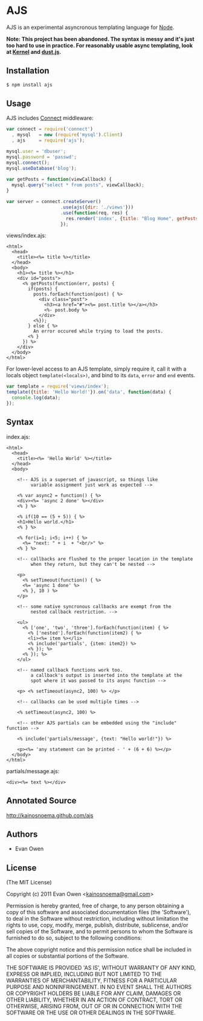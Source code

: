 
# AJS

AJS is an experimental asyncronous templating language for [Node](http://nodejs.org).

**Note: This project has been abandoned. The syntax is messy and it's just too hard to use in practice. For reasonably usable async templating, look at [Kernel](https://github.com/c9/kernel) and [dust.js](https://github.com/akdubya/dustjs).**

## Installation

```` bash
$ npm install ajs
````

## Usage

AJS includes [Connect](http://github.com/senchalabs/connect) middleware:

```` javascript
var connect = require('connect')
  , mysql   = new (require('mysql').Client)
  , ajs     = require('ajs');

mysql.user = 'dbuser';
mysql.password = 'passwd';
mysql.connect();
mysql.useDatabase('blog');
  
var getPosts = function(viewCallback) {
  mysql.query("select * from posts", viewCallback);
}

var server = connect.createServer()
                    .use(ajs({dir: './views'}))
                    .use(function(req, res) {
                      res.render('index', {title: "Blog Home", getPosts: getPosts});
                    });
````

views/index.ajs:

```` erb
<html>
  <head>
    <title><%= title %></title>
  </head>
  <body>
    <h1><%= title %></h1>
    <div id="posts">
      <% getPosts(function(err, posts) {
        if(posts) {
          posts.forEach(function(post) { %>
            <div class="post">
              <h3><a href="#"><%= post.title %></a></h3>
              <%- post.body %>
            </div>
          <%});
        } else { %>
          An error occured while trying to load the posts.
        <% }
      }) %>
    </div>
  </body>
</html>
````

For lower-level access to an AJS template, simply require it, call it with a locals object `template(<locals>)`, and bind to its `data`, `error` and `end` events.

```` javascript
var template = require('views/index');
template({title: 'Hello World!'}).on('data', function(data) {
  console.log(data);
});
````

## Syntax

index.ajs:

```` erb
<html>
  <head>
    <title><%= 'Hello World' %></title>
  </head>
  <body>
  
    <!-- AJS is a superset of javascript, so things like 
         variable assignment just work as expected -->
  
    <% var async2 = function() { %>
    <div><%= 'async 2 done' %></div>
    <% } %>
  
    <% if(10 == (5 + 5)) { %>
    <h1>Hello world.</h1>
    <% } %>

    <% for(i=1; i<5; i++) { %>
      <%= "next: " + i  + "<br/>" %>
    <% } %>

    <!-- callbacks are flushed to the proper location in the template
         when they return, but they can't be nested -->
    
    <p>
      <% setTimeout(function() { %>
      <%= 'async 1 done' %>
      <% }, 10 ) %>
    </p>
  
    <!-- some native syncronous callbacks are exempt from the
         nested callback restriction. -->
    
    <ul>
      <% ['one', 'two', 'three'].forEach(function(item) { %>
        <% ['nested'].forEach(function(item2) { %>
        <li><%= item %></li>
        <% include('partials', {item: item2}) %>
        <% }); %>
      <% }); %>
    </ul>
  
    <!-- named callback functions work too.
         a callback's output is inserted into the template at the 
         spot where it was passed to its async function -->
  
    <p> <% setTimeout(async2, 100) %> </p>

    <!-- callbacks can be used multiple times -->
  
    <% setTimeout(async2, 100) %>
  
    <!-- other AJS partials can be embedded using the "include" function -->
  
    <% include('partials/message', {text: "Hello world!"}) %>
  
    <p><%= 'any statement can be printed - ' + (6 + 6) %></p>
  </body>
</html>
````

partials/message.ajs:

```` erb
<div><%= text %></div>
````

## Annotated Source

http://kainosnoema.github.com/ajs

## Authors

  * Evan Owen

## License 

(The MIT License)

Copyright (c) 2011 Evan Owen &lt;kainosnoema@gmail.com&gt;

Permission is hereby granted, free of charge, to any person obtaining
a copy of this software and associated documentation files (the
'Software'), to deal in the Software without restriction, including
without limitation the rights to use, copy, modify, merge, publish,
distribute, sublicense, and/or sell copies of the Software, and to
permit persons to whom the Software is furnished to do so, subject to
the following conditions:

The above copyright notice and this permission notice shall be
included in all copies or substantial portions of the Software.

THE SOFTWARE IS PROVIDED 'AS IS', WITHOUT WARRANTY OF ANY KIND,
EXPRESS OR IMPLIED, INCLUDING BUT NOT LIMITED TO THE WARRANTIES OF
MERCHANTABILITY, FITNESS FOR A PARTICULAR PURPOSE AND NONINFRINGEMENT.
IN NO EVENT SHALL THE AUTHORS OR COPYRIGHT HOLDERS BE LIABLE FOR ANY
CLAIM, DAMAGES OR OTHER LIABILITY, WHETHER IN AN ACTION OF CONTRACT,
TORT OR OTHERWISE, ARISING FROM, OUT OF OR IN CONNECTION WITH THE
SOFTWARE OR THE USE OR OTHER DEALINGS IN THE SOFTWARE.